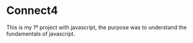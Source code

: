 # Connect4
This is my 1º project with javascript, the purpose was to understand the fundamentals of javascript.
